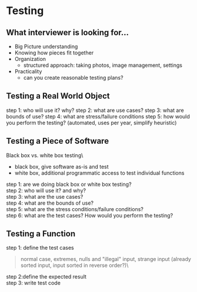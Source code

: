 # Testing


## What interviewer is looking for...

- Big Picture understanding
- Knowing how pieces fit together
- Organization
    - structured approach: taking photos, image management, settings
- Practicality
    - can you create reasonable testing plans?


## Testing a Real World Object

step 1: who will use it? why?
step 2: what are use cases?
step 3: what are bounds of use?
step 4: what are stress/failure conditions
step 5: how would you perform the testing? (automated, uses per year, simplify heuristic)

## Testing a Piece of Software

Black box vs. white box testing\
- black box, give software as-is and test
- white box, additional programmatic access to test individual functions

step 1: are we doing black box or white box testing? \
step 2: who will use it? and why? \
step 3: what are the use cases? \
step 4: what are the bounds of use? \
step 5: what are the stress conditions/failure conditions? \
step 6: what are the test cases? How would you perform the testing? 

## Testing a Function

step 1: define the test cases 
> normal case, extremes, nulls and "illegal" input, strange input (already sorted input, input sorted in reverse order?)\

step 2:define the expected result\
step 3: write test code

